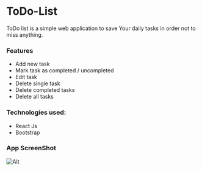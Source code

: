 # ToDo-List

ToDo list is a simple web application to save Your daily tasks in order not to miss anything.

### Features

- Add new task
- Mark task as completed / uncompleted
- Edit task
- Delete single task
- Delete completed tasks
- Delete all tasks

### Technologies used:

- React Js
- Bootstrap

### App ScreenShot

![Alt](https://raw.githubusercontent.com/SnYoussef07/Sn-Emporium/master/public/img/img1.png)




